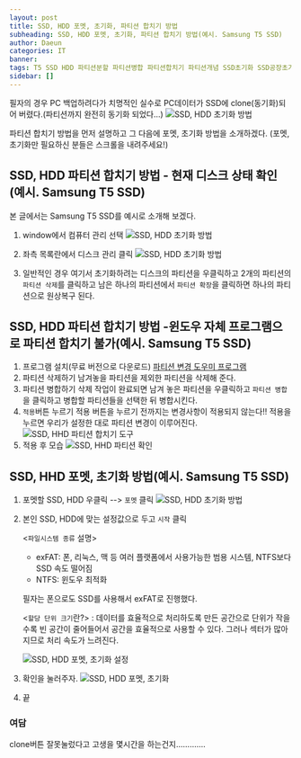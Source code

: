 ```yaml
---
layout: post
title: SSD, HDD 포멧, 초기화, 파티션 합치기 방법
subheading: SSD, HDD 포멧, 초기화, 파티션 합치기 방법(예시. Samsung T5 SSD)
author: Daeun
categories: IT
banner:
tags: T5 SSD HDD 파티션분할 파티션병합 파티션합치기 파티션개념 SSD초기화 SSD공장초기화 SSD포멧방법 HDD초기화 HDD공장초기화 HDD포멧방법
sidebar: []
---
```


필자의 경우 PC 백업하려다가 치명적인 실수로 PC데이터가 SSD에 clone(동기화)되어 버렸다.(파티션까지 완전히 동기화 되었다...)
![SSD, HDD 초기화 방법](https://user-images.githubusercontent.com/79370538/208089475-d4c0125a-e692-4e57-9fd3-7e454df74c21.png)

파티션 합치기 방법을 먼저 설명하고 그 다음에 포멧, 초기화 방법을 소개하겠다.
(포멧, 초기화만 필요하신 분들은 스크롤을 내려주세요!)

## SSD, HDD 파티션 합치기 방법 - 현재 디스크 상태 확인(예시. Samsung T5 SSD)
본 글에서는 Samsung T5 SSD를 예시로 소개해 보겠다.
1. window에서 컴퓨터 관리 선택
![SSD, HDD 초기화 방법](https://user-images.githubusercontent.com/79370538/208089364-9115b276-6f6c-44cb-8ee7-b7780b16a2d9.png)

2. 좌측 목록란에서 디스크 관리 클릭
![SSD, HDD 초기화 방법](https://user-images.githubusercontent.com/79370538/208089308-1b1351a0-582f-44f4-9351-16629a809493.png)

3. 일반적인 경우 여기서 초기화하려는 디스크의 파티션을 우클릭하고 2개의 파티션의 `파티션 삭제`를 클릭하고 남은 하나의 파티션에서 `파티션 확장`을 클릭하면 하나의 파티션으로 원상복구 된다.

## SSD, HDD 파티션 합치기 방법 -윈도우 자체 프로그램으로 파티션 합치기 불가(예시. Samsung T5 SSD)
1. 프로그램 설치(무료 버전으로 다운로드)
[파티션 변경 도우미 프로그램](https://www.diskpart.com/download-home.html?from=en.nav.downloads)
2. 파티션 삭제하기
남겨놓을 파티션을 제외한 파티션을 삭제해 준다.
3. 파티션 병합하기
삭제 작업이 완료되면 남겨 놓은 파티션을 우클릭하고 `파티션 병합`을 클릭하고 병합할 파티션들을 선택한 뒤 병합시킨다.
4. `적용`버튼 누르기
적용 버튼을 누르기 전까지는 변경사항이 적용되지 않는다!! 적용을 누르면 우리가 설정한 대로 파티션 변경이 이루어진다.
![SSD, HHD 파티션 합치기 도구](https://user-images.githubusercontent.com/79370538/208093085-c7639997-52f3-4ae4-97ca-a28b0a0662f4.png)
5. 적용 후 모습
![SSD, HHD 파티션 확인](https://user-images.githubusercontent.com/79370538/208093787-6b50cb67-cf4c-468c-b661-f97fbff6c468.png)

## SSD, HHD 포멧, 초기화 방법(예시. Samsung T5 SSD)
1. 포멧할 SSD, HDD 우클릭 --> `포멧` 클릭
![SSD, HDD 초기화 방법](https://user-images.githubusercontent.com/79370538/208094164-eacf8390-d3db-46c7-8e01-67f95c1b18a8.png)

2. 본인 SSD, HDD에 맞는 설정값으로 두고 `시작` 클릭
	
	<`파일시스템 종류` 설명>
	* exFAT: 폰, 리눅스, 맥 등 여러 플랫폼에서 사용가능한 범용 시스템, NTFS보다 SSD 속도 떨어짐
	* NTFS: 윈도우 최적화
	
	필자는 폰으로도 SSD를 사용해서 exFAT로 진행했다.

	<`할당 단위 크기`란?>
: 데이터를 효율적으로 처리하도록 만든 공간으로 단위가 작을 수록 빈 공간이 줄어들어서 공간을 효율적으로 사용할 수 있다. 그러나 섹터가 많아지므로 처리 속도가 느려진다.

	![SSD, HDD 포멧, 초기화 설정](https://user-images.githubusercontent.com/79370538/208096007-b4fb9411-ce50-4b11-8c96-f2f246e7be39.png)

3. 확인을 눌러주자.
![SSD, HDD 포멧, 초기화](https://user-images.githubusercontent.com/79370538/208096292-03f21d5f-0442-4a49-a026-011d538d9bc8.png)

2. 끝

### 여담
clone버튼 잘못눌렀다고 고생을 몇시간을 하는건지.............